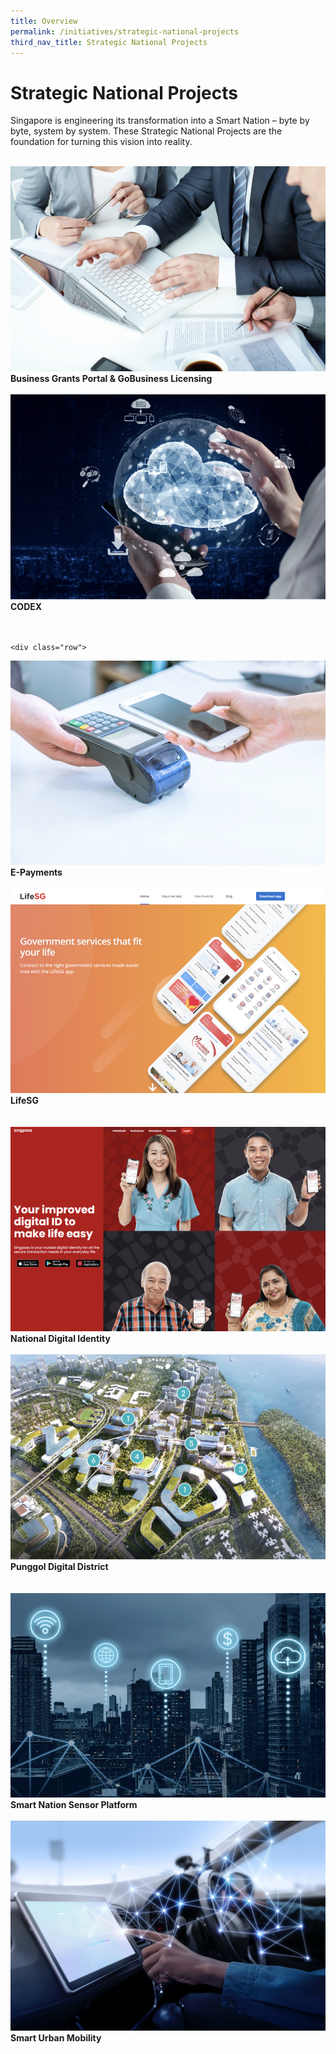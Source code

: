 ```yaml
---
title: Overview
permalink: /initiatives/strategic-national-projects
third_nav_title: Strategic National Projects
---
```

# Strategic National Projects

Singapore is engineering its transformation into a Smart Nation – byte by byte, system by system. These Strategic National Projects are the foundation for turning this vision into reality.  

<br>
<div class="row">  
  <div class="column-b"> 
    <a href="initiatives/strategic-national-projects/business-grants-gobusiness-licensing"><img src="/images/initiatives/business-grant-portal-overview.jpeg"></a><br>
    <div class="header"><b>Business Grants Portal & GoBusiness Licensing</b></div><br>
  </div>
  	<div class="column-b"> 
      <a href="/initiatives/strategic-national-projects/codex"><img src="/images/initiatives/Codex-snp.jpeg"></a><br>
      <div class="header"><b>CODEX</b></div>  <br>
  </div>

<br>

	<div class="row">  
  <div class="column-b"> 
    <a href="/initiatives/strategic-national-projects/e-payments"><img src="/images/initiatives/e-payments-snp.jpeg"></a><br>
    <div class="header"><b>E-Payments</b></div><br>
  </div>
  	<div class="column-b"> 
      <a href="/initiatives/strategic-national-projects/lifesg"><img src="/images/initiatives/lifesg.jpeg"></a><br>
      <div class="header"><b>LifeSG</b></div>  <br>
  </div>

<br>
		
<div class="row">  
  <div class="column-b"> 
    <a href="/initiatives/strategic-national-projects/national-digital-identity"><img src="/images/initiatives/Singpass-website.jpeg"></a><br>
    <div class="header"><b>National Digital Identity</b></div><br>
  </div>
  	<div class="column-b"> 
      <a href="/initiatives/strategic-national-projects/punggol-digital-district"><img src="/images/initiatives/pdd.jpeg"></a><br>
      <div class="header"><b>Punggol Digital District</b></div>  <br>
  </div>

<br>
	
<div class="row">  
  <div class="column-b"> 
    <a href="/initiatives/strategic-national-projects/smart-nation-sensor-platform"><img src="/images/initiatives/smart-nation-sensor-platform-snp.jpeg"></a><br>
    <div class="header"><b>Smart Nation Sensor Platform</b></div><br>
  </div>
  	<div class="column-b"> 
      <a href="/initiatives/strategic-national-projects/smart-urban-mobility"><img src="/images/initiatives/smart-urban-mobility.jpg"></a><br>
      <div class="header"><b>Smart Urban Mobility</b></div>  <br>
  </div>


